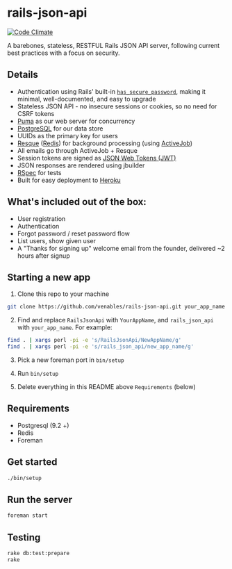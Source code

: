 rails-json-api
==============

[![Code Climate](https://codeclimate.com/github/venables/rails-json-api.png)](https://codeclimate.com/github/venables/rails-json-api)

A barebones, stateless, RESTFUL Rails JSON API server, following current best practices with a focus on security.

Details
-------

* Authentication using Rails' built-in [`has_secure_password`](http://api.rubyonrails.org/classes/ActiveModel/SecurePassword/ClassMethods.html#method-i-has_secure_password), making it minimal, well-documented, and easy to upgrade
* Stateless JSON API - no insecure sessions or cookies, so no need for CSRF tokens
* [Puma](https://github.com/puma/puma) as our web server for concurrency
* [PostgreSQL](http://www.postgresql.org/) for our data store
* UUIDs as the primary key for users
* [Resque](https://github.com/resque/resque) ([Redis](https://github.com/resque/resque)) for background processing (using [ActiveJob](https://github.com/rails/activejob))
* All emails go through ActiveJob + Resque
* Session tokens are signed as [JSON Web Tokens (JWT)](http://jwt.io/)
* JSON responses are rendered using jbuilder
* [RSpec](https://github.com/rspec/rspec) for tests
* Built for easy deployment to [Heroku](https://www.heroku.com/)

What's included out of the box:
-------------------------------

* User registration
* Authentication
* Forgot password / reset password flow
* List users, show given user
* A "Thanks for signing up" welcome email from the founder, delivered ~2 hours after signup

Starting a new app
------------------

1. Clone this repo to your machine

  ```bash
  git clone https://github.com/venables/rails-json-api.git your_app_name
  ```

2. Find and replace `RailsJsonApi` with `YourAppName`, and `rails_json_api` with `your_app_name`. For example:

  ```bash
  find . | xargs perl -pi -e 's/RailsJsonApi/NewAppName/g'
  find . | xargs perl -pi -e 's/rails_json_api/new_app_name/g'
  ```

3. Pick a new foreman port in `bin/setup`

4. Run `bin/setup`

5. Delete everything in this README above `Requirements` (below)

Requirements
------------

* Postgresql (9.2 +)
* Redis
* Foreman

Get started
-----------

```bash
./bin/setup
```

Run the server
--------------

```bash
foreman start
```


## Testing

```sh
rake db:test:prepare
rake
```
